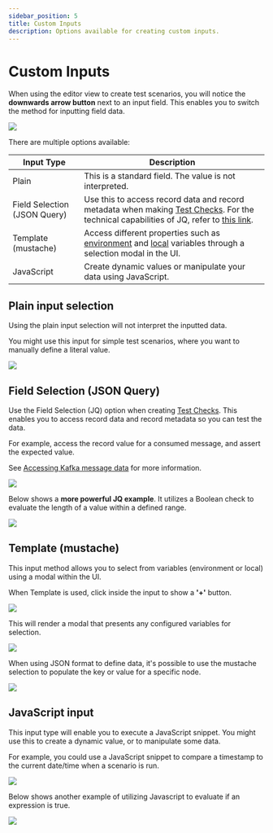 ```yaml
---
sidebar_position: 5
title: Custom Inputs
description: Options available for creating custom inputs.
---
```


# Custom Inputs

When using the editor view to create test scenarios, you will notice the **downwards arrow button** next to an input field. This enables you to switch the method for inputting field data.

![](<../assets/image (95).png>)

There are multiple options available:

| Input Type                   | Description                                                                                                                                                                                                                                          |
| ---------------------------- | ---------------------------------------------------------------------------------------------------------------------------------------------------------------------------------------------------------------------------------------------------- |
| Plain                        | This is a standard field. The value is not interpreted.                                                                                                                                                                                              |
| Field Selection (JSON Query) | Use this to access record data and record metadata when making [Test Checks](/features/building-tests/test-checks). For the technical capabilities of JQ, refer to [this link](https://stedolan.github.io/jq/manual/#Basicfilters). |
| Template (mustache)          | Access different properties such as [environment](/features/environments) and [local](/features/building-tests/tasks/set-variable-task) variables through a selection modal in the UI.                             |
| JavaScript                   | Create dynamic values or manipulate your data using JavaScript.                                                                                                                                                                                      |

## Plain input selection

Using the plain input selection will not interpret the inputted data.

You might use this input for simple test scenarios, where you want to manually define a literal value.

![](<../assets/image (149).png>)

## Field Selection (JSON Query)

Use the Field Selection (JQ) option when creating [Test Checks](building-tests/test-checks). This enables you to access record data and record metadata so you can test the data.

For example, access the record value for a consumed message, and assert the expected value.

See [Accessing Kafka message data](building-tests/test-checks/accessing-kafka-message-data) for more information.

![](<../assets/image (57).png>)

Below shows a **more powerful JQ example**. It utilizes a Boolean check to evaluate the length of a value within a defined range.

![](<../assets/image (3) (1).png>)

## Template (mustache)

This input method allows you to select from variables (environment or local) using a modal within the UI.

When Template is used, click inside the input to show a **'+'** button.

![](<../assets/image (94).png>)

This will render a modal that presents any configured variables for selection.

![](<../assets/image (153).png>)

When using JSON format to define data, it's possible to use the mustache selection to populate the key or value for a specific node.

![](<../assets/image (44).png>)

## JavaScript input

This input type will enable you to execute a JavaScript snippet. You might use this to create a dynamic value, or to manipulate some data.

For example, you could use a JavaScript snippet to compare a timestamp to the current date/time when a scenario is run.

![](<../assets/image (124).png>)

Below shows another example of utilizing Javascript to evaluate if an expression is true.

![](<../assets/image (167).png>)
